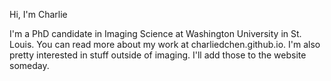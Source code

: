 Hi, I'm Charlie

I'm a PhD candidate in Imaging Science at Washington University in St. Louis. You can read more about my work at charliedchen.github.io. I'm also pretty interested in stuff outside of imaging. I'll add those to the website someday.

<!---
charliedchen/charliedchen is a ✨ special ✨ repository because its `README.md` (this file) appears on your GitHub profile.
You can click the Preview link to take a look at your changes.
--->
